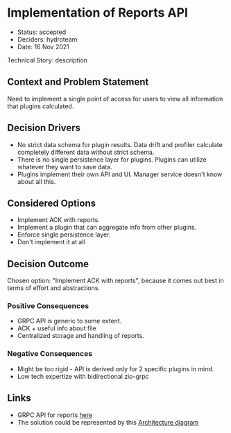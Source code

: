 # Implementation of Reports API

* Status: accepted 
* Deciders: hydroteam 
* Date: 16 Nov 2021 

Technical Story: description

## Context and Problem Statement

Need to implement a single point of access for users to view all information that plugins calculated.

## Decision Drivers

* No strict data schema for plugin results. Data drift and profiler calculate completely different data without strict schema.
* There is no single persistence layer for plugins. Plugins can utilize whatever they want to save data.
* Plugins implement their own API and UI. Manager service doesn't know about all this.

## Considered Options

* Implement ACK with reports.
* Implement a plugin that can aggregate info from other plugins.
* Enforce single persistence layer.
* Don't implement it at all

## Decision Outcome

Chosen option: "Implement ACK with reports", because it comes out best in terms of effort and abstractions. 

### Positive Consequences

* GRPC API is generic to some extent.
* ACK + useful info about file
* Centralized storage and handling of reports.

### Negative Consequences

* Might be too rigid - API is derived only for 2 specific plugins in mind.
* Low tech expertize with bidirectional zio-grpc

## Links <!-- optional -->

* GRPC API for reports [here](/src/main/protobuf/monitoring_manager.proto#128)
* The solution could be represented by this [Architecture diagram](/docs/img/arch.png) 

<!-- markdownlint-disable-file MD013 -->
